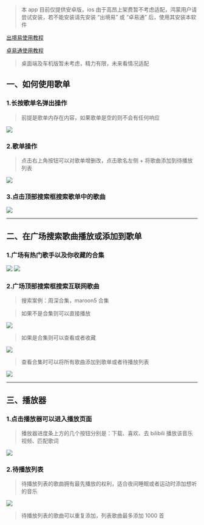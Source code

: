 > 本 app 目前仅提供安卓版，ios 由于高昂上架费暂不考虑适配，鸿蒙用户请尝试安装，若不能安装请先安装 “出境易” 或 “卓易通” 后，使用其安装本软件

[出境易使用教程](https://www.bilibili.com/video/BV1dUi2YpETy/?spm_id_from=333.337.search-card.all.click)

[卓易通使用教程](https://www.bilibili.com/video/BV1qZwBevEyy/?spm_id_from=333.337.search-card.all.click)

> 桌面端及车机版暂未考虑，精力有限，未来看情况适配

## 一、如何使用歌单

### 1.长按歌单名弹出操作

> 前提是歌单内存在内容，如果歌单是空的则不会有任何响应

![](assets/images/long_press_order.png)

### 2.歌单操作

> 点击右上角按钮可以对歌单增删改，点击歌名左侧 + 将歌曲添加到待播放列表

![](assets/images/order_actions.png)

### 3.点击顶部搜索框搜索歌单中的歌曲

![](assets/images/order_search.png)

---

## 二、在广场搜索歌曲播放或添加到歌单

### 1.广场有热门歌手以及你收藏的合集

![](assets/images/plaza.png)
![](assets/images/plaza_collections.png)

### 2.广场顶部搜索框搜索互联网歌曲

> 搜索案例：周深合集，maroon5 合集

> 如果不是合集则可以直接播放

![](assets/images/plaza_music_play.png)

> 如果是合集则可以查看或者收藏

![](assets/images/long_press_collection.png)

> 查看合集时可以将所有歌曲添加到歌单或者待播放列表

![](assets/images/add_to_order.png)

---

## 三、播放器

### 1.点击播放器可以进入播放页面

> 播放器进度条上方的几个按钮分别是：下载、喜欢、去 bilibili 播放该音乐视频、匹配歌词

![](assets/images/player_card.png)

### 2.待播放列表

> 待播放列表的歌曲拥有最先播放的权利，适合夜间睡眠或者运动时添加想听的音乐

![](assets/images/playerlist.png)

> 待播放列表的歌曲可以重复添加，列表歌曲最多添加 1000 首

